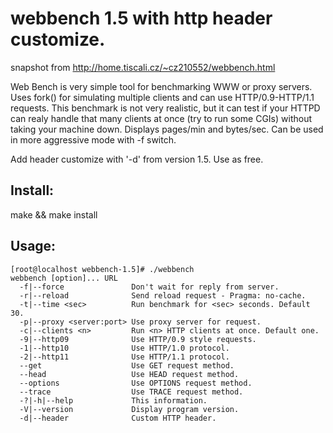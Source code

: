 webbench 1.5 with http header customize.
========
snapshot from http://home.tiscali.cz/~cz210552/webbench.html

Web Bench is very simple tool for benchmarking WWW or proxy servers. Uses fork() for simulating multiple clients and can use HTTP/0.9-HTTP/1.1 requests. This benchmark is not very realistic, but it can test if your HTTPD can realy handle that many clients at once (try to run some CGIs) without taking your machine down. Displays pages/min and bytes/sec. Can be used in more aggressive mode with -f switch.

Add header customize with '-d' from version 1.5. Use as free.

Install:
--------
make && make install

Usage:
------

    [root@localhost webbench-1.5]# ./webbench 
    webbench [option]... URL
      -f|--force               Don't wait for reply from server.
      -r|--reload              Send reload request - Pragma: no-cache.
      -t|--time <sec>          Run benchmark for <sec> seconds. Default 30.
      -p|--proxy <server:port> Use proxy server for request.
      -c|--clients <n>         Run <n> HTTP clients at once. Default one.
      -9|--http09              Use HTTP/0.9 style requests.
      -1|--http10              Use HTTP/1.0 protocol.
      -2|--http11              Use HTTP/1.1 protocol.
      --get                    Use GET request method.
      --head                   Use HEAD request method.
      --options                Use OPTIONS request method.
      --trace                  Use TRACE request method.
      -?|-h|--help             This information.
      -V|--version             Display program version.
      -d|--header              Custom HTTP header.
